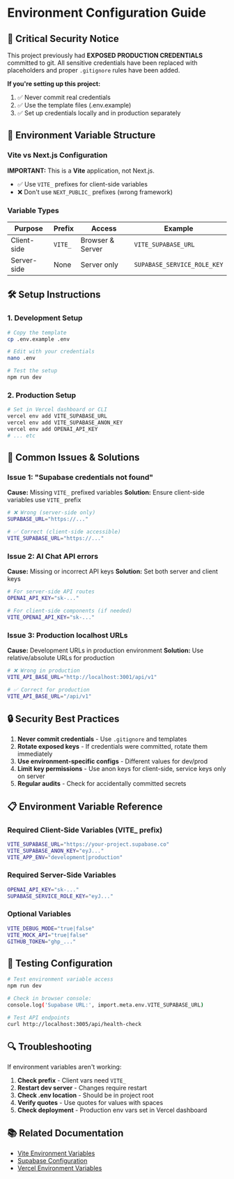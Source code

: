 # Environment Configuration Guide

## 🚨 Critical Security Notice

This project previously had **EXPOSED PRODUCTION CREDENTIALS** committed to git. All sensitive credentials have been replaced with placeholders and proper `.gitignore` rules have been added.

**If you're setting up this project:**

1. ✅ Never commit real credentials
2. ✅ Use the template files (.env.example)
3. ✅ Set up credentials locally and in production separately

## 🔧 Environment Variable Structure

### Vite vs Next.js Configuration

**IMPORTANT:** This is a **Vite** application, not Next.js.

- ✅ Use `VITE_` prefixes for client-side variables
- ❌ Don't use `NEXT_PUBLIC_` prefixes (wrong framework)

### Variable Types

| Purpose     | Prefix  | Access           | Example                     |
| ----------- | ------- | ---------------- | --------------------------- |
| Client-side | `VITE_` | Browser & Server | `VITE_SUPABASE_URL`         |
| Server-side | None    | Server only      | `SUPABASE_SERVICE_ROLE_KEY` |

## 🛠️ Setup Instructions

### 1. Development Setup

```bash
# Copy the template
cp .env.example .env

# Edit with your credentials
nano .env

# Test the setup
npm run dev
```

### 2. Production Setup

```bash
# Set in Vercel dashboard or CLI
vercel env add VITE_SUPABASE_URL
vercel env add VITE_SUPABASE_ANON_KEY
vercel env add OPENAI_API_KEY
# ... etc
```

## 🐛 Common Issues & Solutions

### Issue 1: "Supabase credentials not found"

**Cause:** Missing `VITE_` prefixed variables
**Solution:** Ensure client-side variables use `VITE_` prefix

```bash
# ❌ Wrong (server-side only)
SUPABASE_URL="https://..."

# ✅ Correct (client-side accessible)
VITE_SUPABASE_URL="https://..."
```

### Issue 2: AI Chat API errors

**Cause:** Missing or incorrect API keys
**Solution:** Set both server and client keys

```bash
# For server-side API routes
OPENAI_API_KEY="sk-..."

# For client-side components (if needed)
VITE_OPENAI_API_KEY="sk-..."
```

### Issue 3: Production localhost URLs

**Cause:** Development URLs in production environment
**Solution:** Use relative/absolute URLs for production

```bash
# ❌ Wrong in production
VITE_API_BASE_URL="http://localhost:3001/api/v1"

# ✅ Correct for production
VITE_API_BASE_URL="/api/v1"
```

## 🔒 Security Best Practices

1. **Never commit credentials** - Use `.gitignore` and templates
2. **Rotate exposed keys** - If credentials were committed, rotate them immediately
3. **Use environment-specific configs** - Different values for dev/prod
4. **Limit key permissions** - Use anon keys for client-side, service keys only on server
5. **Regular audits** - Check for accidentally committed secrets

## 📋 Environment Variable Reference

### Required Client-Side Variables (VITE\_ prefix)

```bash
VITE_SUPABASE_URL="https://your-project.supabase.co"
VITE_SUPABASE_ANON_KEY="eyJ..."
VITE_APP_ENV="development|production"
```

### Required Server-Side Variables

```bash
OPENAI_API_KEY="sk-..."
SUPABASE_SERVICE_ROLE_KEY="eyJ..."
```

### Optional Variables

```bash
VITE_DEBUG_MODE="true|false"
VITE_MOCK_API="true|false"
GITHUB_TOKEN="ghp_..."
```

## 🚀 Testing Configuration

```bash
# Test environment variable access
npm run dev

# Check in browser console:
console.log('Supabase URL:', import.meta.env.VITE_SUPABASE_URL)

# Test API endpoints
curl http://localhost:3005/api/health-check
```

## 🔍 Troubleshooting

If environment variables aren't working:

1. **Check prefix** - Client vars need `VITE_`
2. **Restart dev server** - Changes require restart
3. **Check .env location** - Should be in project root
4. **Verify quotes** - Use quotes for values with spaces
5. **Check deployment** - Production env vars set in Vercel dashboard

## 📚 Related Documentation

- [Vite Environment Variables](https://vitejs.dev/guide/env-and-mode.html)
- [Supabase Configuration](https://supabase.com/docs/guides/getting-started/quickstarts/reactjs)
- [Vercel Environment Variables](https://vercel.com/docs/concepts/projects/environment-variables)
